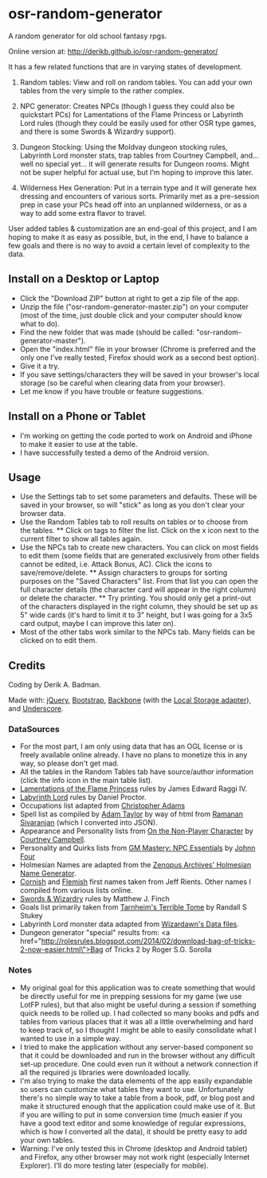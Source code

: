 osr-random-generator
====================

A random generator for old school fantasy rpgs.

Online version at: http://derikb.github.io/osr-random-generator/

It has a few related functions that are in varying states of development.

1) Random tables: View and roll on random tables. You can add your own tables from the very simple to the rather complex.

2) NPC generator: Creates NPCs (though I guess they could also be quickstart PCs) for Lamentations of the Flame Princess or Labyrinth Lord rules (though they could be easily used for other OSR type games, and there is some Swords & Wizardry support).

3) Dungeon Stocking: Using the Moldvay dungeon stocking rules, Labyrinth Lord monster stats, trap tables from Courtney Campbell, and... well no special yet... it will generate results for Dungeon rooms. Might not be super helpful for actual use, but I'm hoping to improve this later.

4) Wilderness Hex Generation: Put in a terrain type and it will generate hex dressing and encounters of various sorts. Primarily met as a pre-session prep in case your PCs head off into an unplanned wilderness, or as a way to add some extra flavor to travel.

User added tables & customization are an end-goal of this project, and I am hoping to make it as easy as possible, but, in the end, I have to balance a few goals and there is no way to avoid a certain level of complexity to the data.


Install on a Desktop or Laptop
------------------------------

* Click the "Download ZIP" button at right to get a zip file of the app.
* Unzip the file ("osr-random-generator-master.zip") on your computer (most of the time, just double click and your computer should know what to do).
* Find the new folder that was made (should be called: "osr-random-generator-master").
* Open the "index.html" file in your browser (Chrome is preferred and the only one I've really tested, Firefox should work as a second best option).
* Give it a try.
* If you save settings/characters they will be saved in your browser's local storage (so be careful when clearing data from your browser).
* Let me know if you have trouble or feature suggestions.

Install on a Phone or Tablet
----------------------------

* I'm working on getting the code ported to work on Android and iPhone to make it easier to use at the table.
* I have successfully tested a demo of the Android version.


Usage
-----

* Use the Settings tab to set some parameters and defaults. These will be saved in your browser, so will "stick" as long as you don't clear your browser data.
* Use the Random Tables tab to roll results on tables or to choose from the tables.
** Click on tags to filter the list. Click on the x icon next to the current filter to show all tables again.
* Use the NPCs tab to create new characters. You can click on most fields to edit them (some fields that are generated exclusively from other fields cannot be edited, i.e. Attack Bonus, AC). Click the icons to save/remove/delete.
** Assign characters to groups for sorting purposes on the "Saved Characters" list. From that list you can open the full character details (the character card will appear in the right column) or delete the character.
** Try printing. You should only get a print-out of the characters displayed in the right column, they should be set up as 5" wide cards (it's hard to limit it to 3" height, but I was going for a 3x5 card output, maybe I can improve this later on).
* Most of the other tabs work similar to the NPCs tab. Many fields can be clicked on to edit them.

Credits
------

Coding by Derik A. Badman.

Made with: <a href="http://jquery.com">jQuery</a>, <a href="http://getbootstrap.com/">Bootstrap</a>, <a href="http://backbonejs.org/">Backbone</a> (with the <a href="https://github.com/jeromegn/Backbone.localStorage">Local Storage adapter</a>), and <a href="http://underscorejs.org/">Underscore</a>.

### DataSources

* For the most part, I am only using data that has an OGL license or is freely available online already. I have no plans to monetize this in any way, so please don't get mad.
* All the tables in the Random Tables tab have source/author information (click the info icon in the main table list).
* <a href="http://www.lotfp.com/">Lamentations of the Flame Princess</a> rules by James Edward Raggi IV.
* <a href="http://www.goblinoidgames.com/labyrinthlord.html">Labyrinth Lord</a> rules by Daniel Proctor.
* Occupations list adapted from <a href="http://thegruenextdoor.blogspot.com/2013/12/characters-in-flesh.html">Christopher Adams</a>
* Spell list as compiled by <a href="https://plus.google.com/u/0/102353265648840654058/about">Adam Taylor</a> by way of html from <a href="http://save.vs.totalpartykill.ca/grab-bag/">Ramanan Sivaranjan</a> (which I converted into JSON).
* Appearance and Personality lists from <a href="http://www.lulu.com/shop/courtney-campbell/on-the-non-player-character/ebook/product-21094127.html">On the Non-Player Character</a> by <a href="http://hackslashmaster.blogspot.com/">Courtney Campbell</a>.
* Personality and Quirks lists from <a href="http://www.roleplayingtips.com/articles/npc-essentials.html">GM Mastery: NPC Essentials</a> by <a href="http://www.roleplayingtips.com/">Johnn Four</a>
* Holmesian Names are adapted from the <a href="http://zenopusarchives.blogspot.com/2013/07/random-names-one-sheet.html">Zenopus Archives' Holmesian Name Generator</a>.
* <a href="http://jrients.blogspot.com/2011/09/random-cornish-names.html">Cornish</a> and <a href="http://jrients.blogspot.com/2012/01/medieval-flemish-names.html">Flemish</a> first names taken from Jeff Rients. Other names I compiled from various lists online.
* <a href="http://www.swordsandwizardry.com/">Swords &amp; Wizardry</a> rules by Matthew J. Finch</a>
* Goals list primarily taken from <a href="http://blog.retroroleplaying.com/2013/03/tarnhelms-terrible-tome-house-rules-for.html">Tarnheim's Terrible Tome</a> by Randall S Stukey
* Labyrinth Lord monster data adapted from <a href="http://www.wizardawn.com/rpg/tool_data.php">Wizardawn's Data files</a>.
* Dungeon generator "special" results from: <a href=\"http://rolesrules.blogspot.com/2014/02/download-bag-of-tricks-2-now-easier.html\">Bag of Tricks 2</a> by Roger S.G. Sorolla

### Notes

* My original goal for this application was to create something that would be directly useful for me in prepping sessions for my game (we use LotFP rules), but that also might be useful during a session if something quick needs to be rolled up. I had collected so many books and pdfs and tables from various places that it was all a little overwhelming and hard to keep track of, so I thought I might be able to easily consolidate what I wanted to use in a simple way.
* I tried to make the application without any server-based component so that it could be downloaded and run in the browser without any difficult set-up procedure. One could even run it without a network connection if all the required js libraries were downloaded locally.
* I'm also trying to make the data elements of the app easily expandable so users can customize what tables they want to use. Unfortunately there's no simple way to take a table from a book, pdf, or blog post and make it structured enough that the application could make use of it. But if you are willing to put in some conversion time (much easier if you have a good text editor and some knowledge of regular expressions, which is how I converted all the data), it should be pretty easy to add your own tables.
* Warning: I've only tested this in Chrome (desktop and Android tablet) and Firefox, any other browser may not work right (especially Internet Explorer). I'll do more testing later (especially for mobile).
